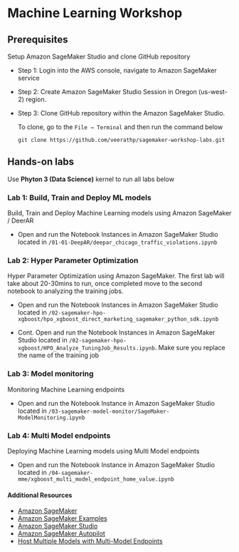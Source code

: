 # Machine Learning Workshop

## Prerequisites
Setup Amazon SageMaker Studio and clone GitHub repository 

- Step 1: Login into the AWS console, navigate to Amazon SageMaker service 

- Step 2: Create Amazon SageMaker Studio Session in Oregon (us-west-2) region.

- Step 3: Clone GitHub repository within the Amazon SageMaker Studio. 
   
   To clone, go to the `File → Terminal` and then run the command below
   ```
  git clone https://github.com/veerathp/sagemaker-workshop-labs.git
   ```

## Hands-on labs

Use **Phyton 3 (Data Science)** kernel to run all labs below

### Lab 1: Build, Train and Deploy ML models
Build, Train and Deploy Machine Learning models using Amazon SageMaker / DeerAR

- Open and run the Notebook Instances in Amazon SageMaker Studio located in `/01-01-DeepAR/deepar_chicago_traffic_violations.ipynb`

### Lab 2: Hyper Parameter Optimization
Hyper Parameter Optimization using Amazon SageMaker. The first lab will take about 20-30mins to run, once completed move to the second notebook to analyzing the training jobs.

- Open and run the Notebook Instances in Amazon SageMaker Studio located in `/02-sagemaker-hpo-xgboost/hpo_xgboost_direct_marketing_sagemaker_python_sdk.ipynb`

- Cont. Open and run the Notebook Instances in Amazon SageMaker Studio located in `/02-sagemaker-hpo-xgboost/HPO_Analyze_TuningJob_Results.ipynb`. Make sure you replace the name of the training job



### Lab 3: Model monitoring 
Monitoring Machine Learning endpoints 
- Open and run the Notebook Instance in Amazon SageMaker Studio located in `/03-sagemaker-model-monitor/SageMaker-ModelMonitoring.ipynb`


### Lab 4: Multi Model endpoints

Deploying Machine Learning models using Multi Model endpoints

- Open and run the Notebook Instance in Amazon SageMaker Studio located in `/04-sagemaker-mme/xgboost_multi_model_endpoint_home_value.ipynb`


#### Additional Resources
- [Amazon SageMaker](https://aws.amazon.com/sagemaker/)
- [Amazon SageMaker Examples](https://github.com/awslabs/amazon-sagemaker-examples)
- [Amazon SageMaker Studio](https://aws.amazon.com/blogs/aws/amazon-sagemaker-studio-the-first-fully-integrated-development-environment-for-machine-learning/)
- [Amazon SageMaker Autopilot](https://aws.amazon.com/sagemaker/autopilot/)
- [Host Multiple Models with Multi-Model Endpoints](https://docs.aws.amazon.com/sagemaker/latest/dg/multi-model-endpoints.html)




